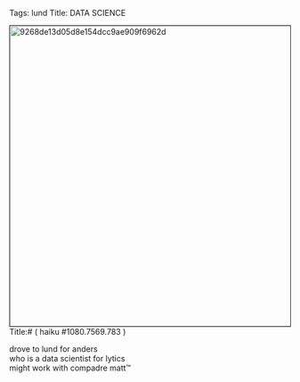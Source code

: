Tags: lund
Title: DATA SCIENCE
  
<p><img src="https://objects.hbvu.su/blotpix/2013/03/18.jpeg" width=540 height=540 alt="9268de13d05d8e154dcc9ae909f6962d" border=1>
Title:# ( haiku #1080.7569.783 )  
  
drove to lund for anders  
who is a data scientist for lytics  
might work with compadre matt™  
